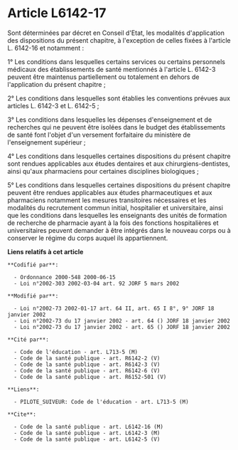 # Article L6142-17

Sont déterminées par décret en Conseil d'Etat, les modalités d'application des dispositions du présent chapitre, à
l'exception de celles fixées à l'article L. 6142-16 et notamment :

1° Les conditions dans lesquelles certains services ou certains personnels médicaux des établissements de santé mentionnés à
l'article L. 6142-3 peuvent être maintenus partiellement ou totalement en dehors de l'application du présent chapitre ;

2° Les conditions dans lesquelles sont établies les conventions prévues aux articles L. 6142-3 et L. 6142-5 ;

3° Les conditions dans lesquelles les dépenses d'enseignement et de recherches qui ne peuvent être isolées dans le budget des
établissements de santé font l'objet d'un versement forfaitaire du ministère de l'enseignement supérieur ;

4° Les conditions dans lesquelles certaines dispositions du présent chapitre sont rendues applicables aux études dentaires et
aux chirurgiens-dentistes, ainsi qu'aux pharmaciens pour certaines disciplines biologiques ;

5° Les conditions dans lesquelles certaines dispositions du présent chapitre peuvent être rendues applicables aux études
pharmaceutiques et aux pharmaciens notamment les mesures transitoires nécessaires et les modalités du recrutement commun
initial, hospitalier et universitaire, ainsi que les conditions dans lesquelles les enseignants des unités de formation de
recherche de pharmacie ayant à la fois des fonctions hospitalières et universitaires peuvent demander à être intégrés dans le
nouveau corps ou à conserver le régime du corps auquel ils appartiennent.

**Liens relatifs à cet article**

	**Codifié par**:

	  - Ordonnance 2000-548 2000-06-15
	  - Loi n°2002-303 2002-03-04 art. 92 JORF 5 mars 2002

	**Modifié par**:

	  - Loi n°2002-73 2002-01-17 art. 64 II, art. 65 I 8°, 9° JORF 18 janvier 2002
	  - Loi n°2002-73 du 17 janvier 2002 - art. 64 () JORF 18 janvier 2002
	  - Loi n°2002-73 du 17 janvier 2002 - art. 65 () JORF 18 janvier 2002

	**Cité par**:

	  - Code de l'éducation - art. L713-5 (M)
	  - Code de la santé publique - art. R6142-2 (V)
	  - Code de la santé publique - art. R6142-3 (V)
	  - Code de la santé publique - art. R6142-6 (V)
	  - Code de la santé publique - art. R6152-501 (V)

	**Liens**:

	  - PILOTE_SUIVEUR: Code de l'éducation - art. L713-5 (M)

	**Cite**:

	  - Code de la santé publique - art. L6142-16 (M)
	  - Code de la santé publique - art. L6142-3 (M)
	  - Code de la santé publique - art. L6142-5 (V)
